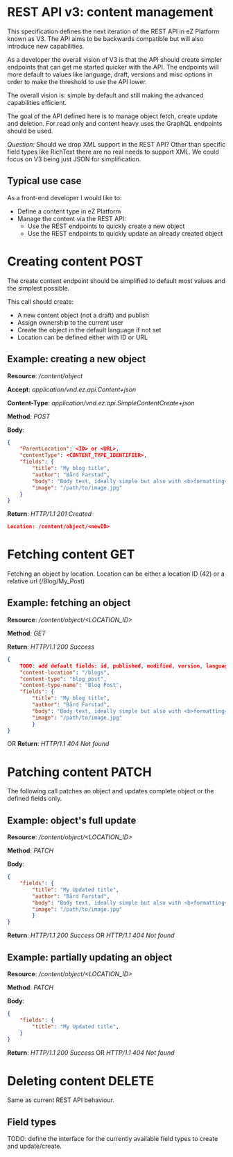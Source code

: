 # REST API v3: content management

This specification defines the next iteration of the REST API in eZ Platform known as V3. The API aims to be backwards compatible but will also introduce new capabilities.

As a developer the overall vision of V3 is that the API should create simpler endpoints that can get me started quicker with the API. The endpoints will more default to values like language, draft, versions and misc options in order to make the threshold to use the API lower.

The overall vision is: simple by default and still making the advanced capabilities efficient.

The goal of the API defined here is to manage object fetch, create update and deletion. For read only and content heavy uses the GraphQL endpoints should be used.

*Question:* Should we drop XML support in the REST API? Other than specific field types like RichText there are no real needs to support XML. We could focus on V3 being just JSON for simplification.

## Typical use case

As a front-end developer I would like to:
* Define a content type in eZ Platform
* Manage the content via the REST API:
    * Use the REST endpoints to quickly create a new object
    * Use the REST endpoints to quickly update an already created object

# Creating content POST
The create content endpoint should be simplified to default most values and the simplest possible.

This call should create:
* A new content object (not a draft) and publish
* Assign ownership to the current user
* Create the object in the default language if not set
* Location can be defined either with ID or URL

## Example: creating a new object

__Resource__: _/content/object_

__Accept__: _application/vnd.ez.api.Content+json_

__Content-Type__: _application/vnd.ez.api.SimpleContentCreate+json_

__Method__: _POST_

__Body__:
```json
{
    "ParentLocation": <ID> or <URL>,
	"contentType": <CONTENT_TYPE_IDENTIFIER>,
	"fields": {
		"title": "My blog title",
		"author": "Bård Farstad",
		"body": "Body text, ideally simple but also with <b>formatting</b>. Perhaps supporting simple form and docbook.",
		"image": "/path/to/image.jpg"
	}
}
```

__Return__: _HTTP/1.1 201 Created_
```json
Location: /content/object/<newID>
```

# Fetching content GET

Fetching an object by location. Location can be either a location ID (42) or a relative url (/Blog/My_Post)

## Example: fetching an object

__Resource__: _/content/object/<LOCATION_ID>_

__Method__: _GET_

__Return__: _HTTP/1.1 200 Success_
```json
{
    TODO: add default fields: id, published, modified, version, language etc.
    "content-location": "/blogs",
    "content-type": "blog_post",
    "content-type-name": "Blog Post",
    "fields": {
        "title": "My blog title",
        "author": "Bård Farstad",
        "body": "Body text, ideally simple but also with <b>formatting</b>. Perhaps supporting simple form and docbook.",
        "image": "/path/to/image.jpg"
        }
}
```
OR
__Return__: _HTTP/1.1 404 Not found_

# Patching content PATCH

The following call patches an object and updates complete object or the defined fields only.

## Example: object's full update

__Resource__: _/content/object/<LOCATION_ID>_

__Method__: _PATCH_

__Body__:
```json
{
    "fields": {
        "title": "My Updated title",
        "author": "Bård Farstad",
        "body": "Body text, ideally simple but also with <b>formatting</b>. Perhaps supporting simple form and docbook.",
        "image": "/path/to/image.jpg"
        }
}
```

__Return__: _HTTP/1.1 200 Success_ OR _HTTP/1.1 404 Not found_

## Example: partially updating an object

__Resource__: _/content/object/<LOCATION_ID>_

__Method__: _PATCH_

__Body__:
```json
{
    "fields": {
        "title": "My Updated title",
    }
}
```

__Return__: _HTTP/1.1 200 Success_ OR _HTTP/1.1 404 Not found_

# Deleting content DELETE

Same as current REST API behaviour.

## Field types

TODO: define the interface for the currently available field types to create and update/create.
